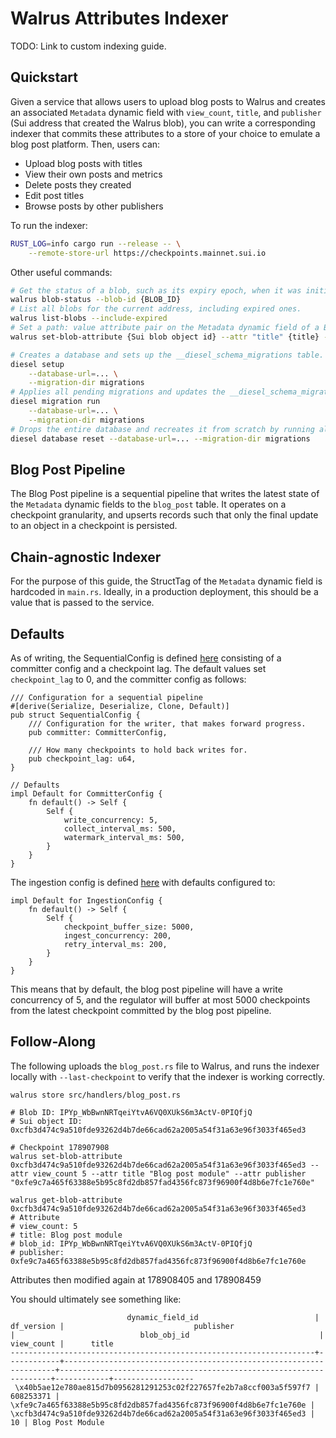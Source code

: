 # Walrus Attributes Indexer

TODO: Link to custom indexing guide.

## Quickstart

Given a service that allows users to upload blog posts to Walrus and creates an associated `Metadata` dynamic field with `view_count`, `title`, and `publisher` (Sui address that created the Walrus blob), you can write a corresponding indexer that commits these attributes to a store of your choice to emulate a blog post platform. Then, users can:
- Upload blog posts with titles
- View their own posts and metrics
- Delete posts they created
- Edit post titles
- Browse posts by other publishers


To run the indexer:

```sh
RUST_LOG=info cargo run --release -- \
    --remote-store-url https://checkpoints.mainnet.sui.io
```

Other useful commands:
```sh
# Get the status of a blob, such as its expiry epoch, when it was initially certified, etc.
walrus blob-status --blob-id {BLOB_ID}
# List all blobs for the current address, including expired ones.
walrus list-blobs --include-expired
# Set a path: value attribute pair on the Metadata dynamic field of a Blob object on Sui.
walrus set-blob-attribute {Sui blob object id} --attr "title" {title} --attr "view_count" {view_count}
```

```sh
# Creates a database and sets up the __diesel_schema_migrations table. Does not run any migrations.
diesel setup                                                                \
    --database-url=... \
    --migration-dir migrations
# Applies all pending migrations and updates the __diesel_schema_migrations table.
diesel migration run                                                        \
    --database-url=... \
    --migration-dir migrations
# Drops the entire database and recreates it from scratch by running all migrations from the beginning. Deletes all existing data.
diesel database reset --database-url=... --migration-dir migrations
```

## Blog Post Pipeline

The Blog Post pipeline is a sequential pipeline that writes the latest state of the `Metadata` dynamic fields to the `blog_post` table. It operates on a checkpoint granularity, and upserts records such that only the final update to an object in a checkpoint is persisted.

## Chain-agnostic Indexer

For the purpose of this guide, the StructTag of the `Metadata` dynamic field is hardcoded in `main.rs`. Ideally, in a production deployment, this should be a value that is passed to the service.

## Defaults

As of writing, the SequentialConfig is defined [here](https://github.com/MystenLabs/sui/blob/main/crates/sui-indexer-alt-framework/src/pipeline/sequential/mod.rs#L68) consisting of a committer config and a checkpoint lag. The default values set `checkpoint_lag` to 0, and the committer config as follows:
```
/// Configuration for a sequential pipeline
#[derive(Serialize, Deserialize, Clone, Default)]
pub struct SequentialConfig {
    /// Configuration for the writer, that makes forward progress.
    pub committer: CommitterConfig,

    /// How many checkpoints to hold back writes for.
    pub checkpoint_lag: u64,
}

// Defaults
impl Default for CommitterConfig {
    fn default() -> Self {
        Self {
            write_concurrency: 5,
            collect_interval_ms: 500,
            watermark_interval_ms: 500,
        }
    }
}
```

The ingestion config is defined [here](https://github.com/MystenLabs/sui/blob/main/crates/sui-indexer-alt-framework/src/ingestion/mod.rs#L59) with defaults configured to:
```
impl Default for IngestionConfig {
    fn default() -> Self {
        Self {
            checkpoint_buffer_size: 5000,
            ingest_concurrency: 200,
            retry_interval_ms: 200,
        }
    }
}
```

This means that by default, the blog post pipeline will have a write concurrency of 5, and the regulator will buffer at most 5000 checkpoints from the latest checkpoint committed by the blog post pipeline.

## Follow-Along
The following uploads the `blog_post.rs` file to Walrus, and runs the indexer locally with `--last-checkpoint` to verify that the indexer is working correctly.

```
walrus store src/handlers/blog_post.rs

# Blob ID: IPYp_WbBwnNRTqeiYtvA6VQ0XUkS6m3ActV-0PIQfjQ
# Sui object ID: 0xcfb3d474c9a510fde93262d4b7de66cad62a2005a54f31a63e96f3033f465ed3

# Checkpoint 178907908
walrus set-blob-attribute 0xcfb3d474c9a510fde93262d4b7de66cad62a2005a54f31a63e96f3033f465ed3 --attr view_count 5 --attr title "Blog post module" --attr publisher "0xfe9c7a465f63388e5b95c8fd2db857fad4356fc873f96900f4d8b6e7fc1e760e"

walrus get-blob-attribute 0xcfb3d474c9a510fde93262d4b7de66cad62a2005a54f31a63e96f3033f465ed3
# Attribute
# view_count: 5
# title: Blog post module
# blob_id: IPYp_WbBwnNRTqeiYtvA6VQ0XUkS6m3ActV-0PIQfjQ
# publisher: 0xfe9c7a465f63388e5b95c8fd2db857fad4356fc873f96900f4d8b6e7fc1e760e
```

Attributes then modified again at 178908405 and 178908459

You should ultimately see something like:
```
                          dynamic_field_id                          | df_version |                             publisher                              |                            blob_obj_id                             | view_count |      title
--------------------------------------------------------------------+------------+--------------------------------------------------------------------+--------------------------------------------------------------------+------------+------------------
 \x40b5ae12e780ae815d7b0956281291253c02f227657fe2b7a8ccf003a5f597f7 |  608253371 | \xfe9c7a465f63388e5b95c8fd2db857fad4356fc873f96900f4d8b6e7fc1e760e | \xcfb3d474c9a510fde93262d4b7de66cad62a2005a54f31a63e96f3033f465ed3 |         10 | Blog Post Module
 ```
